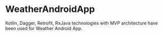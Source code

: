 # WeatherAndroidApp
Kotlin, Dagger, Retrofit, RxJava technologies with MVP architecture have been used for Weather Android App.
